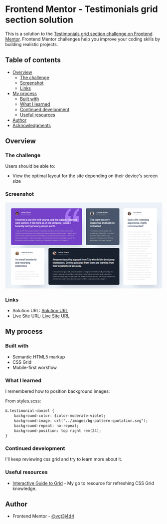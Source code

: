 # Frontend Mentor - Testimonials grid section solution

This is a solution to the [Testimonials grid section challenge on Frontend Mentor](https://www.frontendmentor.io/challenges/testimonials-grid-section-Nnw6J7Un7). Frontend Mentor challenges help you improve your coding skills by building realistic projects.

## Table of contents

- [Overview](#overview)
  - [The challenge](#the-challenge)
  - [Screenshot](#screenshot)
  - [Links](#links)
- [My process](#my-process)
  - [Built with](#built-with)
  - [What I learned](#what-i-learned)
  - [Continued development](#continued-development)
  - [Useful resources](#useful-resources)
- [Author](#author)
- [Acknowledgments](#acknowledgments)

## Overview

### The challenge

Users should be able to:

- View the optimal layout for the site depending on their device's screen size

### Screenshot

![](./screenshot.png)

### Links

- Solution URL: [Solution URL](https://www.frontendmentor.io/solutions/testimonial-grid-section-G15UKU7NUk)
- Live Site URL: [Live Site URL](https://frontendmentor-gonzalotejada.netlify.app/testimonials-grid-section/)

## My process

### Built with

- Semantic HTML5 markup
- CSS Grid
- Mobile-first workflow

### What I learned

I remembered how to position background images:

From styles.scss:

```
&.testimonial-daniel {
    background-color: $color-moderate-violet;
    background-image: url("../images/bg-pattern-quotation.svg");
    background-repeat: no-repeat;
    background-position: top right rem(24);
}
```

### Continued development

I'll keep reviewing css grid and try to learn more about it.

### Useful resources

- [Interactive Guide to Grid](https://www.joshwcomeau.com/css/interactive-guide-to-grid/) - My go to resource for refreshing CSS Grid knowledge.

## Author

- Frontend Mentor - [@vgt3j4d4](https://www.frontendmentor.io/profile/vgt3j4d4)
